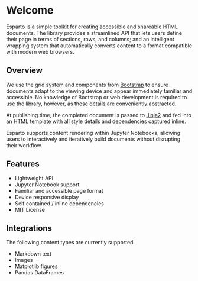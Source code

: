 # Welcome
Esparto is a simple toolkit for creating accessible and shareable HTML documents.
The library provides a streamlined API that lets users define their page in terms of 
sections, rows, and columns; and an intelligent wrapping system that automatically 
converts content to a format compatible with modern web browsers.

## Overview
We use the grid system and components from [Bootstrap](https://getbootstrap.com/) to ensure 
documents adapt to the viewing device and appear immediately familiar and accessible.
No knowledge of Bootstrap or web development is required to use the library, however, as these 
details are conveniently abstracted.

At publishing time, the completed document is passed to [Jinja2](https://palletsprojects.com/p/jinja/) 
and fed into an HTML template with all style details and dependencies captured inline.

Esparto supports content rendering within Jupyter Notebooks, allowing users to interactively 
and iteratively build documents without disrupting their workflow.

## Features 
* Lightweight API
* Jupyter Notebook support
* Familiar and accessible page format
* Device responsive display
* Self contained / inline dependencies
* MIT License


## Integrations
The following content types are currently supported

* Markdown text
* Images
* Matplotlib figures
* Pandas DataFrames

<br>